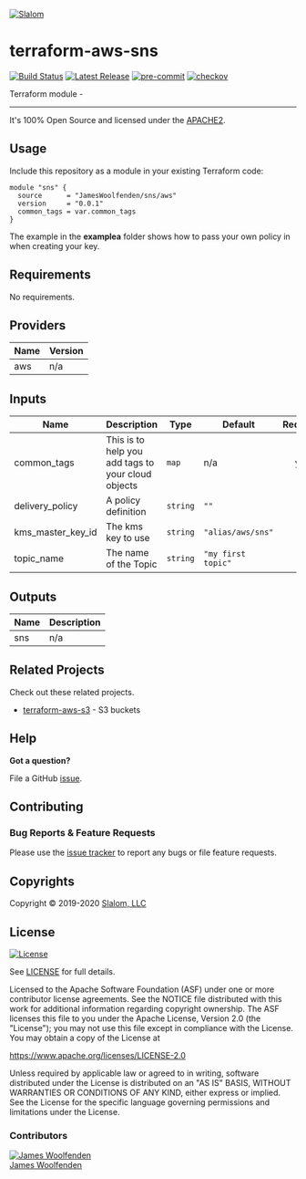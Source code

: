 [![Slalom][logo]](https://slalom.com)

# terraform-aws-sns

[![Build Status](https://github.com/JamesWoolfenden/terraform-aws-sns/workflows/Verify%20and%20Bump/badge.svg?branch=master)](https://github.com/JamesWoolfenden/terraform-aws-sns)
[![Latest Release](https://img.shields.io/github/release/JamesWoolfenden/terraform-aws-sns.svg)](https://github.com/JamesWoolfenden/terraform-aws-sns/releases/latest)
[![pre-commit](https://img.shields.io/badge/pre--commit-enabled-brightgreen?logo=pre-commit&logoColor=white)](https://github.com/pre-commit/pre-commit)
[![checkov](https://img.shields.io/badge/checkov-verified-brightgreen)](https://www.checkov.io/)

Terraform module -

---

It's 100% Open Source and licensed under the [APACHE2](LICENSE).

## Usage

Include this repository as a module in your existing Terraform code:

```hcl
module "sns" {
  source      = "JamesWoolfenden/sns/aws"
  version     = "0.0.1"
  common_tags = var.common_tags
}
```

The example in the **examplea** folder shows how to pass your own policy in when creating your key.

<!-- BEGINNING OF PRE-COMMIT-TERRAFORM DOCS HOOK -->
## Requirements

No requirements.

## Providers

| Name | Version |
|------|---------|
| aws | n/a |

## Inputs

| Name | Description | Type | Default | Required |
|------|-------------|------|---------|:--------:|
| common\_tags | This is to help you add tags to your cloud objects | `map` | n/a | yes |
| delivery\_policy | A policy definition | `string` | `""` | no |
| kms\_master\_key\_id | The kms key to use | `string` | `"alias/aws/sns"` | no |
| topic\_name | The name of the Topic | `string` | `"my first topic"` | no |

## Outputs

| Name | Description |
|------|-------------|
| sns | n/a |

<!-- END OF PRE-COMMIT-TERRAFORM DOCS HOOK -->

## Related Projects

Check out these related projects.

- [terraform-aws-s3](https://github.com/jameswoolfenden/terraform-aws-s3) - S3 buckets

## Help

**Got a question?**

File a GitHub [issue](https://github.com/JamesWoolfenden/terraform-aws-sns/issues).

## Contributing

### Bug Reports & Feature Requests

Please use the [issue tracker](https://github.com/JamesWoolfenden/terraform-aws-sns/issues) to report any bugs or file feature requests.

## Copyrights

Copyright © 2019-2020 [Slalom, LLC](https://slalom.com)

## License

[![License](https://img.shields.io/badge/License-Apache%202.0-blue.svg)](https://opensource.org/licenses/Apache-2.0)

See [LICENSE](LICENSE) for full details.

Licensed to the Apache Software Foundation (ASF) under one
or more contributor license agreements.  See the NOTICE file
distributed with this work for additional information
regarding copyright ownership.  The ASF licenses this file
to you under the Apache License, Version 2.0 (the
"License"); you may not use this file except in compliance
with the License.  You may obtain a copy of the License at

<https://www.apache.org/licenses/LICENSE-2.0>

Unless required by applicable law or agreed to in writing,
software distributed under the License is distributed on an
"AS IS" BASIS, WITHOUT WARRANTIES OR CONDITIONS OF ANY
KIND, either express or implied.  See the License for the
specific language governing permissions and limitations
under the License.

### Contributors

[![James Woolfenden][jameswoolfenden_avatar]][jameswoolfenden_homepage]<br/>[James Woolfenden][jameswoolfenden_homepage]

[jameswoolfenden_homepage]: https://github.com/jameswoolfenden
[jameswoolfenden_avatar]: https://github.com/jameswoolfenden.png?size=150
[logo]: https://gist.githubusercontent.com/JamesWoolfenden/5c457434351e9fe732ca22b78fdd7d5e/raw/15933294ae2b00f5dba6557d2be88f4b4da21201/slalom-logo.png
[website]: https://slalom.com
[github]: https://github.com/jameswoolfenden
[linkedin]: https://www.linkedin.com/in/jameswoolfenden/
[twitter]: https://twitter.com/JimWoolfenden

[share_twitter]: https://twitter.com/intent/tweet/?text=terraform-aws-sns&url=https://github.com/JamesWoolfenden/terraform-aws-sns
[share_linkedin]: https://www.linkedin.com/shareArticle?mini=true&title=terraform-aws-sns&url=https://github.com/JamesWoolfenden/terraform-aws-sns
[share_reddit]: https://reddit.com/submit/?url=https://github.com/JamesWoolfenden/terraform-aws-sns
[share_facebook]: https://facebook.com/sharer/sharer.php?u=https://github.com/JamesWoolfenden/terraform-aws-sns
[share_email]: mailto:?subject=terraform-aws-sns&body=https://github.com/JamesWoolfenden/terraform-aws-sns
